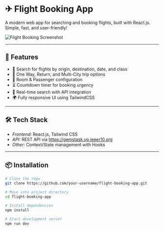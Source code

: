 # ✈ Flight Booking App

A modern web app for searching and booking flights, built with React.js. Simple, fast, and user-friendly!

![Flight Booking Screenshot](./screenshot.png) <!-- Optional: Add your own screenshot image here -->

---

## 🚀 Features

- 🧭 Search for flights by origin, destination, date, and class
- 📆 One Way, Return, and Multi-City trip options
- 👥 Room & Passenger configuration
- ⏳ Countdown timer for booking urgency
- 🎯 Real-time search with API integration
- 🌍 Fully responsive UI using TailwindCSS

---

## 🛠 Tech Stack

- *Frontend:* React.js, Tailwind CSS
- *API:* REST API via https://gemstask.yp.ieeer10.org
- *Other:* Context/State management with Hooks

---

## 📦 Installation

```bash
# Clone the repo
git clone https://github.com/your-username/flight-booking-app.git

# Move into project directory
cd flight-booking-app

# Install dependencies
npm install

# Start development server
npm run dev